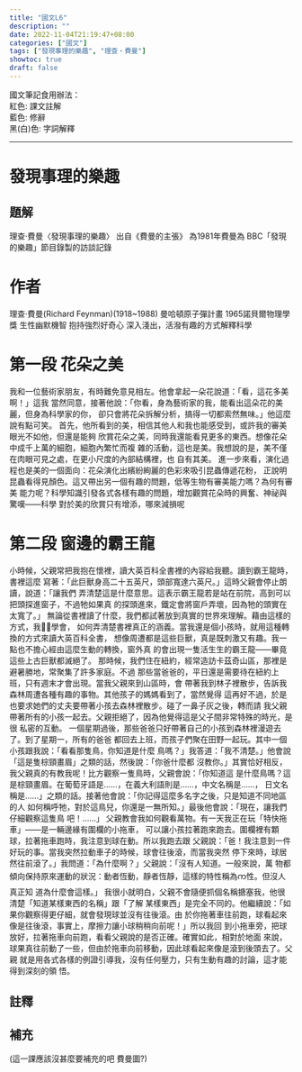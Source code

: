 ```yaml
---
title: "國文L6"
description: ""
date: 2022-11-04T21:19:47+08:00
categories: ["國文"]
tags: ["發現事理的樂趣", "理查‧費曼"]
showtoc: true
draft: false
---
```

國文筆記食用辦法：  
<red>紅色</red>: 課文註解  
<blue>藍色</blue>: 修辭  
黑(白)色: 字詞解釋  

------------
# 發現事理的樂趣

## 題解
理查‧費曼〈發現事理的樂趣〉
出自《費曼的主張》
為1981年費曼為 BBC「發現的樂趣」節目錄製的訪談記錄

# 作者
理查‧費曼(Richard Feynman)(1918~1988)
曼哈頓原子彈計畫
1965諾貝爾物理學獎
生性幽默機智
抱持強烈好奇心
深入淺出，活潑有趣的方式解釋科學 

# 第一段 花朵之美
我和一位藝術家朋友，有時難免意見相左。他會拿起一朵花說道：「看，這花多美啊！」這我
當然同意，接著他說：「你看，身為藝術家的我，能看出這朵花的美麗，但身為科學家的你，
卻只會將花朵拆解分析，搞得一切都索然無味。」他這麼說有點可笑。
首先，他所看到的美，相信其他人和我也能感受到，或許我的審美眼光不如他，但還是能夠
欣賞花朵之美，同時我還能看見更多的東西。想像花朵中成千上萬的細胞，細胞內繁忙而複
雜的活動，這也是美。我想說的是，美不僅在肉眼可見之處，在更小尺度的內部結構裡，也
自有其美。
進一步來看，演化過程也是美的一個面向：花朵演化出繽紛絢麗的色彩來吸引昆蟲傳遞花粉，
正說明昆蟲看得見顏色。這又帶出另一個有趣的問題，低等生物有審美能力嗎？為何有審美
能力呢？科學知識引發各式各樣有趣的問題，增加觀賞花朵時的興奮、神祕與驚嘆——科學
對於美的欣賞只有增添，哪來減損呢
# 第二段 窗邊的霸王龍
小時候，父親常把我抱在懷裡，讀大英百科全書裡的內容給我聽。讀到霸王龍時，書裡這麼
寫著：「此巨獸身高二十五英尺，頭部寬達六英尺。」這時父親會停止朗讀，說道：「讓我們
弄清楚這是什麼意思。這表示霸王龍若是站在前院，高到可以把頭探進窗子，不過牠如果真
的探頭進來，鐵定會將窗戶弄壞，因為牠的頭實在太寬了。」
無論從書裡讀了什麼，我們都試著放到真實的世界來理解。藉由這樣的方式，我࿿࿿學會，
如何弄清楚書裡真正的涵義。當我還是個小孩時，就用這種轉換的方式來讀大英百科全書，
想像周遭都是這些巨獸，真是既刺激又有趣。我一點也不擔心經由這麼生動的轉換，窗外真
的會出現一隻活生生的霸王龍——畢竟這些上古巨獸都滅絕了。
那時候，我們住在紐約，經常造訪卡茲奇山區，那裡是避暑勝地，常聚集了許多家庭。不過
那些當爸爸的，平日還是需要待在紐約上班，只有週末才會出現。當我父親來到山區時，會
帶著我到林子裡散步，告訴我森林周遭各種有趣的事物。其他孩子的媽媽看到了，當然覺得
這再好不過，於是也要求她們的丈夫要帶著小孩去森林裡散步。碰了一鼻子灰之後，轉而請
我父親帶著所有的小孩一起去。父親拒絕了，因為他覺得這是父子間非常特殊的時光，是很
私密的互動。
一個星期過後，那些爸爸只好帶著自己的小孩到森林裡漫遊去了。到了星期一，所有的爸爸
都回去上班，而孩子們聚在田野一起玩。其中一個小孩跟我說：「看看那隻鳥，你知道是什麼
鳥嗎？」我答道：「我不清楚。」他會說「這是隻棕頸畫眉」之類的話，然後說：「你爸什麼都
沒教你。」其實恰好相反，我父親真的有教我呢！比方觀察一隻鳥時，父親會說：「你知道這
是什麼鳥嗎？這是棕頸畫眉。在葡萄牙語是……，在義大利語則是……，中文名稱是……，
日文名稱是……」之類的話。接著他會說：「你記得這麼多名字之後，只是知道不同地區的人
如何稱呼牠，對於這鳥兒，你還是一無所知。」最後他會說：「現在，讓我們仔細觀察這隻鳥
吧！……」
父親教會我如何觀看萬物。有一天我正在玩「特快拖車」——是一輛邊緣有圍欄的小拖車，
可以讓小孩拉著跑來跑去。圍欄裡有顆球，拉著拖車跑時，我注意到球在動。所以我跑去跟
父親說：「爸！我注意到一件好玩的事。當我突然拉動車子的時候，球會往後滾，而當我突然
停下來時，球居然往前滾了。」我問道：「為什麼啊？」父親說：「沒有人知道。一般來說，萬
物都傾向保持原來運動的狀況：動者恆動，靜者恆靜，這樣的特性稱為က性。但沒人真正知
道為什麼會這樣。」
我很小就明白，父親不會隨便抓個名稱搪塞我，他很清楚「知道某樣東西的名稱」跟「了解
某樣東西」是完全不同的。他繼續說：「如果你觀察得更仔細，就會發現球並沒有往後滾。由
於你拖著車往前跑，球看起來像是往後滾，事實上，摩擦力讓小球稍稍向前呢！」所以我回
到小拖車旁，把球放好，拉著拖車向前跑，看看父親說的是否正確。確實如此，相對於地面
來說，球果真往前動了一些，但由於拖車向前移動，因此球看起來像是滾到後頭去了。父親
就是用各式各樣的例證引導我，沒有任何壓力，只有生動有趣的討論，這才能得到深刻的領
悟。

## 註釋

## 補充
(這一課應該沒甚麼要補充的吧 費曼圖?)